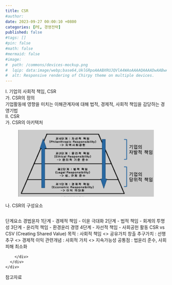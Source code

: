 ```yaml
---
title: CSR
#author: 
date: 2023-09-27 00:00:10 +0800
categories: [PE, 경영전략]
published: false
#tags: []
#pin: false
#math: false
#mermaid: false
#image:
#  path: /commons/devices-mockup.png
#  lqip: data:image/webp;base64,UklGRpoAAABXRUJQVlA4WAoAAAAQAAAADwAABwAAQUxQSDIAAAARL0AmbZurmr57yyIiqE8oiG0bejIYEQTgqiDA9vqnsUSI6H+oAERp2HZ65qP/VIAWAFZQOCBCAAAA8AEAnQEqEAAIAAVAfCWkAALp8sF8rgRgAP7o9FDvMCkMde9PK7euH5M1m6VWoDXf2FkP3BqV0ZYbO6NA/VFIAAAA
#  alt: Responsive rendering of Chirpy theme on multiple devices.
---
```


<div class="post-wrap">
  <div class="para">
    <div class="para-title">
      I. 기업의 사회적 책임, CSR
    </div>
    <div class="para-cntnt">
      <div class="para">
        <div class="para-title">
          가. CSR의 정의
        </div>
        <div class="para-cntnt">
            기업활동에 영향을 미치는 이해관계자에 대해 법적, 경제적, 사회적 책임을 감당하는 경영기법
        </div>
      </div>
    </div>
  </div>
  
  <div class="para">
    <div class="para-title">
      II. CSR
    </div>
    <div class="para-cntnt">
      <div class="para">
        <div class="para-title">
          가. CSR의 아키텍처
        </div>
        <div class="para-cntnt">
          <figure class="post-figure">
            <img src="/assets/img/posts/CSR.png" alt="CSR">
<!--            <figcaption>Source: Unveiling the Metaverse: Exploring Emerging Trends, Multifaceted Perspectives, and Future Challenges</figcaption>-->
          </figure>
        </div>
      </div>
      <div class="para">
        <div class="para-title">
          나. CSR의 구성요소
        </div>
        <div class="para-cntnt">
          <table class="post-table">
          </table>
          단계요소 경법윤자
  1단계 - 경제적 책임 - 이윤 극대화
  2단계 - 법적 책임 - 회계의 투명성
  3단계 - 윤리적 책임 - 환경윤리 경영
  4단계 - 자선적 책임 - 사회공헌 활동
CSR vs CSV (Creating Shared Value)
  목적 : 사회적 책임 &lt;&gt; 공유가치 창출
  추구가치 : 선행추구 &lt;&gt; 경제적 이익
  관련개념 : 사회적 가치 &lt;&gt; 지속가능성 
  공통점 : 법윤리 준수, 사회피해 최소화

        </div>
      </div>
    </div>
  </div>

  <div class="refr-wrap">
    <div class="refr-title">
        참고자료
    </div>
    <ol class="refr-list">
    <!--    <li>(나현식, 최대선) <a target="_blank" href="https://scienceon.kisti.re.kr/commons/util/originalView.do?cn=JAKO202225948430499&oCn=JAKO202225948430499&dbt=JAKO&journal=NJOU00291864">메타버스 보안 위협 요소 및 대응 방안 검토</a></li>-->
    <!--    <li>(M. Uddin, S. Manickam, H. Ullah, M. Obaidat and A. Dandoush) <a target="_blank" href="https://ieeexplore.ieee.org/abstract/document/10138386">Unveiling the Metaverse: Exploring Emerging Trends, Multifaceted Perspectives, and Future Challenges</a></li>-->
    </ol>
  </div>
</div>
